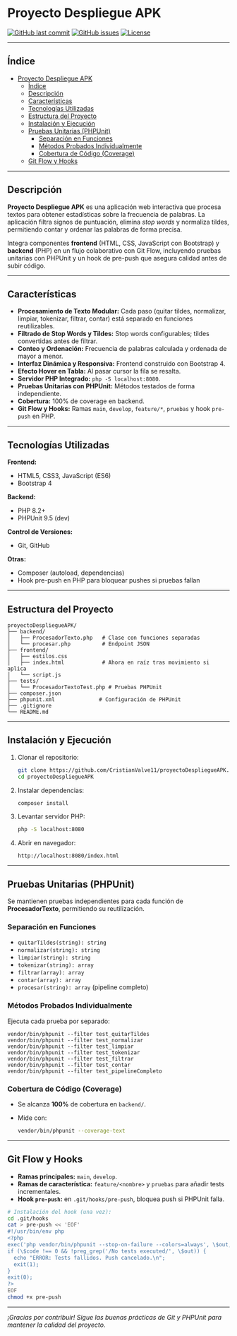 # Proyecto Despliegue APK

[![GitHub last commit](https://img.shields.io/github/last-commit/CristianValve11/proyectoDespliegueAPK?style=flat-square)](https://github.com/CristianValve11/proyectoDespliegueAPK)
[![GitHub issues](https://img.shields.io/github/issues/CristianValve11/proyectoDespliegueAPK?style=flat-square)](https://github.com/CristianValve11/proyectoDespliegueAPK/issues)
[![License](https://img.shields.io/badge/License-MIT-blue?style=flat-square)](LICENSE)

---

## Índice

- [Proyecto Despliegue APK](#proyecto-despliegue-apk)
  - [Índice](#índice)
  - [Descripción](#descripción)
  - [Características](#características)
  - [Tecnologías Utilizadas](#tecnologías-utilizadas)
  - [Estructura del Proyecto](#estructura-del-proyecto)
  - [Instalación y Ejecución](#instalación-y-ejecución)
  - [Pruebas Unitarias (PHPUnit)](#pruebas-unitarias-phpunit)
    - [Separación en Funciones](#separación-en-funciones)
    - [Métodos Probados Individualmente](#métodos-probados-individualmente)
    - [Cobertura de Código (Coverage)](#cobertura-de-código-coverage)
  - [Git Flow y Hooks](#git-flow-y-hooks)

---

## Descripción

**Proyecto Despliegue APK** es una aplicación web interactiva que procesa textos para obtener estadísticas sobre la frecuencia de palabras. La aplicación filtra signos de puntuación, elimina *stop words* y normaliza tildes, permitiendo contar y ordenar las palabras de forma precisa.

Integra componentes **frontend** (HTML, CSS, JavaScript con Bootstrap) y **backend** (PHP) en un flujo colaborativo con Git Flow, incluyendo pruebas unitarias con PHPUnit y un hook de pre-push que asegura calidad antes de subir código.

---

## Características

* **Procesamiento de Texto Modular:** Cada paso (quitar tildes, normalizar, limpiar, tokenizar, filtrar, contar) está separado en funciones reutilizables.
* **Filtrado de Stop Words y Tildes:** Stop words configurables; tildes convertidas antes de filtrar.
* **Conteo y Ordenación:** Frecuencia de palabras calculada y ordenada de mayor a menor.
* **Interfaz Dinámica y Responsiva:** Frontend construido con Bootstrap 4.
* **Efecto Hover en Tabla:** Al pasar cursor la fila se resalta.
* **Servidor PHP Integrado:** `php -S localhost:8080`.
* **Pruebas Unitarias con PHPUnit:** Métodos testados de forma independiente.
* **Cobertura:** 100% de coverage en backend.
* **Git Flow y Hooks:** Ramas `main`, `develop`, `feature/*`, `pruebas` y hook `pre-push` en PHP.

---

## Tecnologías Utilizadas

**Frontend:**

* HTML5, CSS3, JavaScript (ES6)
* Bootstrap 4

**Backend:**

* PHP 8.2+
* PHPUnit 9.5 (dev)

**Control de Versiones:**

* Git, GitHub

**Otras:**

* Composer (autoload, dependencias)
* Hook pre-push en PHP para bloquear pushes si pruebas fallan

---

## Estructura del Proyecto

```plaintext
proyectoDespliegueAPK/
├── backend/
│   ├── ProcesadorTexto.php   # Clase con funciones separadas
│   └── procesar.php          # Endpoint JSON
├── frontend/
│   ├── estilos.css
│   ├── index.html            # Ahora en raíz tras movimiento si aplica
│   └── script.js
├── tests/
│   └── ProcesadorTextoTest.php # Pruebas PHPUnit
├── composer.json
├── phpunit.xml              # Configuración de PHPUnit
├── .gitignore
└── README.md
```

---

## Instalación y Ejecución

1. Clonar el repositorio:

   ```bash
   git clone https://github.com/CristianValve11/proyectoDespliegueAPK.git
   cd proyectoDespliegueAPK
   ```
2. Instalar dependencias:

   ```bash
   composer install
   ```
3. Levantar servidor PHP:

   ```bash
   php -S localhost:8080
   ```
4. Abrir en navegador:

   ```
   http://localhost:8080/index.html
   ```

---

## Pruebas Unitarias (PHPUnit)

Se mantienen pruebas independientes para cada función de **ProcesadorTexto**, permitiendo su reutilización.

### Separación en Funciones

* `quitarTildes(string): string`
* `normalizar(string): string`
* `limpiar(string): string`
* `tokenizar(string): array`
* `filtrar(array): array`
* `contar(array): array`
* `procesar(string): array` (pipeline completo)

### Métodos Probados Individualmente

Ejecuta cada prueba por separado:

```
vendor/bin/phpunit --filter test_quitarTildes
vendor/bin/phpunit --filter test_normalizar
vendor/bin/phpunit --filter test_limpiar
vendor/bin/phpunit --filter test_tokenizar
vendor/bin/phpunit --filter test_filtrar
vendor/bin/phpunit --filter test_contar
vendor/bin/phpunit --filter test_pipelineCompleto
```

### Cobertura de Código (Coverage)

* Se alcanza **100%** de cobertura en `backend/`.
* Mide con:

  ```bash
  vendor/bin/phpunit --coverage-text
  ```

---

## Git Flow y Hooks

* **Ramas principales:** `main`, `develop`.
* **Ramas de característica:** `feature/<nombre>` y `pruebas` para añadir tests incrementales.
* **Hook `pre-push`:** en `.git/hooks/pre-push`, bloquea push si PHPUnit falla.

```bash
# Instalación del hook (una vez):
cd .git/hooks
cat > pre-push << 'EOF'
#!/usr/bin/env php
<?php
exec('php vendor/bin/phpunit --stop-on-failure --colors=always', \$out, \$code);
if (\$code !== 0 && !preg_grep('/No tests executed/', \$out)) {
  echo "ERROR: Tests fallidos. Push cancelado.\n";
  exit(1);
}
exit(0);
?>
EOF
chmod +x pre-push
```

---

*¡Gracias por contribuir! Sigue las buenas prácticas de Git y PHPUnit para mantener la calidad del proyecto.*
